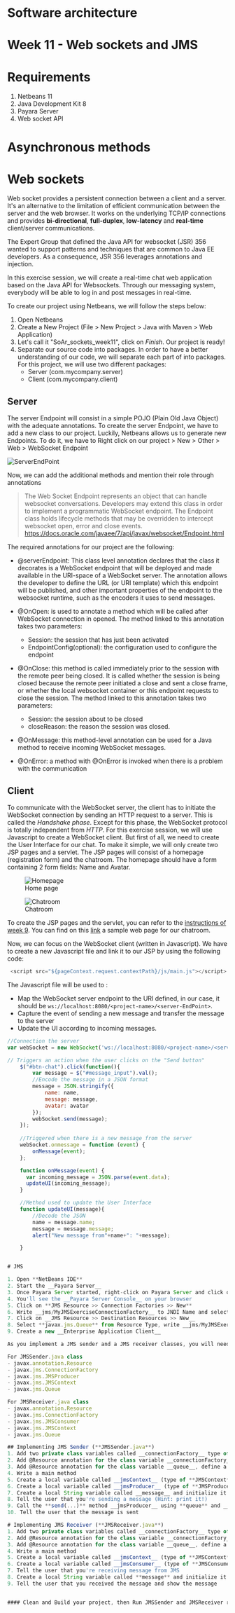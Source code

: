 # Software architecture
# Week 11 - Web sockets and JMS

# Requirements
1. Netbeans 11
2. Java Development Kit 8
3. Payara Server
4. Web socket API


# Asynchronous methods

# Web sockets

Web socket provides a persistent connection between a client and a server. It's an alternative to the limitation of efficient communication between the server and the web browser. It works on the underlying TCP/IP connections and provides **bi-directional**, **full-duplex**, **low-latency** and **real-time** client/server communications.

The Expert Group that defined the Java API for websocket (JSR) 356 wanted to support patterns and techniques that are common to Java EE developers. As a consequence, JSR 356 leverages annotations and injection.

In this exercise session, we will create a real-time chat web application based on the Java API for Websockets.
Through our messaging system, everybody will be able to log in and post messages in real-time.

To create our project using Netbeans, we will follow the steps below:
1. Open Netbeans
2. Create a New Project (File > New Project > Java with Maven > Web Application)
3. Let's call it "SoAr_sockets_week11", click on _Finish_. Our project is ready!
4. Separate our source code into packages. In order to have a better understanding of our code, we will separate each part of into packages. For this project, we will use two different packages:
   - Server (com.mycompany.server)
   - Client (com.mycompany.client)

## Server
The server Endpoint will consist in a simple POJO (Plain Old Java Object) with the adequate annotations. To create the server Endpoint, we have to add a new class to our project. Luckily, Netbeans allows us to generate new Endpoints. To do it, we have to Right click on our project > New > Other > Web > WebSocket Endpoint

<img src="https://github.com/doplab/soar-tp/blob/master/week11/images/endpoint.png?raw=True" alt="ServerEndPoint">

Now, we can add the additional methods and mention their role through annotations

>The Web Socket Endpoint represents an object that can handle websocket conversations. Developers may extend this class in order to implement a programmatic WebSocket endpoint. The Endpoint class holds lifecycle methods that may be overridden to intercept websocket open, error and close events.
> https://docs.oracle.com/javaee/7/api/javax/websocket/Endpoint.html

The required annotations for our project are the following:
- @serverEndpoint: This class level annotation declares that the class it decorates is a WebSocket endpoint that will be deployed and made available in the URI-space of a WebSocket server. The annotation allows the developer to define the URL (or URI template) which this endpoint will be published, and other important properties of the endpoint to the websocket runtime, such as the encoders it uses to send messages.
  
- @OnOpen: is used to annotate a method which will be called after WebSocket connection in opened. The method linked to this annotation takes two parameters: 
  - Session: the session that has just been activated
  - EndpointConfig(optional): the configuration used to configure the endpoint
  
- @OnClose: this method is called immediately prior to the session with the remote peer being closed. It is called whether the session is being closed because the remote peer initiated a close and sent a close frame, or whether the local websocket container or this endpoint requests to close the session. The method linked to this annotation takes two parameters:
  - Session: the session about to be closed
  - closeReason: the reason the session was closed.

- @OnMessage: this method-level annotation can be used for a Java method to receive incoming WebSocket messages. 
  
- @OnError: a method with @OnError is invoked when there is a problem with the communication

## Client

To communicate with the WebSocket server, the client has to initiate the WebSocket connection by sending an HTTP request to a server. This is called the *Handshake phase*. Except for this phase, the WebSocket protocol is totally independent from _HTTP_.
For this exercise session, we will use Javascript to create a WebSocket client. But first of all, we need to create the User Interface for our chat. To make it simple, we will only create two JSP pages and a servlet. The JSP pages will consist of a homepage (registration form) and the chatroom. The homepage should have a form containing 2 form fields: Name and Avatar.

<figure>
<img src="https://github.com/doplab/soar-tp/blob/master/week11/images/homepage.png?raw=True" alt="Homepage">
<figcaption>Home page</figcaption>
</figure>

<figure>
<img src="https://github.com/doplab/soar-tp/blob/master/week11/images/chatroom.png?raw=True" alt="Chatroom">
<figcaption>Chatroom</figcaption>
</figure>

To create the JSP pages and the servlet, you can refer to the [instructions of week 9](https://github.com/doplab/soar-tp/tree/master/week9).
You can find on this [link](https://github.com/doplab/soar-tp/blob/master/week11/SOAR_chat/src/main/webapp/chat.jsp) a sample web page for our chatroom.

Now, we can focus on the WebSocket client (written in Javascript). We have to create a new Javascript file and link it to our JSP by using the following code: 
```javascript
 <script src="${pageContext.request.contextPath}/js/main.js"></script>
```
The Javascript file will be used to :
- Map the WebSocket server endpoint to the URI defined, in our case, it should be `ws://localhost:8080/<project-name>/<server-EndPoint>`.
- Capture the event of sending a new message and transfer the message to the server
- Update the UI according to incoming messages.

```Javascript
//Connection the server
var webSocket = new WebSocket('ws://localhost:8080/<project-name>/<server-EndPoint>');

// Triggers an action when the user clicks on the "Send button"
    $("#btn-chat").click(function(){
        var message = $("#message_input").val();
        //Encode the message in a JSON format
        message = JSON.stringify({
            name: name,
            message: message,
            avatar: avatar
        });
        webSocket.send(message);
    });
    
    //Triggered when there is a new message from the server
    webSocket.onmessage = function (event) {
        onMessage(event);
    };

    function onMessage(event) {
      var incoming_message = JSON.parse(event.data);
      updateUI(incoming_message);
    }

    //Method used to update the User Interface
    function updateUI(message){
        //Decode the JSON
        name = message.name;
        message = message.message;
        alert("New message from"+name+": "+message);

    }


# JMS 

1. Open **NetBeans IDE**    
2. Start the __Payara Server__    
3. Once Payara Server started, right-click on Payara Server and click on **View Domain Admin Console**    
4. You'll see the __Payara Server Console__ on your browser    
5. Click on **JMS Resource >> Connection Factories >> New**    
6. Write __jms/MyJMSExerciseConnectionFactory__ to JNDI Name and select **javax.jms.ConnectionFactory** from Resource Type list. Then, just click on OK    
7. Click on __JMS Resource >> Destination Resources >> New__    
8. Select **javax.jms.Queue** from Resource Type, write __jms/MyJMSExerciseQueue__ to JNDI Name and **myQueue** to Pyhsical Destination Name. Then, just click on OK    
9. Create a new __Enterprise Application Client__    

As you implement a JMS sender and a JMS receiver classes, you will need to import packages. Don't forget to check correct import statements! Here are the import statements you will need:    

For JMSSender.java class    
- javax.annotation.Resource    
- javax.jms.ConnectionFactory    
- javax.jms.JMSProducer    
- javax.jms.JMSContext    
- javax.jms.Queue    

For JMSReceiver.java class    
- javax.annotation.Resource    
- javax.jms.ConnectionFactory    
- javax.jms.JMSConsumer    
- javax.jms.JMSContext    
- javax.jms.Queue    

## Implementing JMS Sender (**JMSSender.java**)    
1. Add two private class variables called __connectionFactory__ type of **ConnectionFactory** and __queue_ type of **Queue**    
2. Add @Resource annotation for the class variable __connectionFactory__, define a mappedName and it's value should be the name of the connection factory (**jms/MyJMSExerciseConnectionFactory**)    
3. Add @Resource annotation for the class variable __queue__, define a mappedName and it's value should be the name of the queue (**jms/MyJMSExerciseQueue**)    
4. Write a main method    
5. Create a local variable called __jmsContext__ (type of **JMSContext**) and initialize it by calling __createContext()__ method of **connectionFactory** instance    
6. Create a local variable called __jmsProducer__ (type of **JMSProducer**) and initialize it by calling __createProducer()__ method of **jmsContext** instance    
7. Create a local String variable called __message__ and initialize it as you wish (i.e. "Hello JMS!")    
8. Tell the user that you're sending a message (Hint: print it!)
9. Call the **send(...)** method __jmsProducer__ using **queue** and __message__
10. Tell the user that the message is sent

# Implementing JMS Receiver (**JMSReceiver.java**)    
1. Add two private class variables called __connectionFactory__ type of **ConnectionFactory** and __queue_ type of **Queue**    
2. Add @Resource annotation for the class variable __connectionFactory__, define a mappedName and it's value should be the name of the connection factory (**jms/MyJMSExerciseConnectionFactory**)    
3. Add @Resource annotation for the class variable __queue__, define a mappedName and it's value should be the name of the queue (**jms/MyJMSExerciseQueue**)    
4. Write a main method    
5. Create a local variable called __jmsContext__ (type of **JMSContext**) and initialize it by calling __createContext()__ method of **connectionFactory** instance    
6. Create a local variable called __jmsConsumer__ (type of **JMSConsumer**) and initialize it by calling __createConsumer__ method of **jmsContext** instance using __queue__    
7. Tell the user that you're receiving message from JMS    
8. Create a local String variable called **message** and initialize it by calling __receiveBody(String.class)__ method of **jmsConsumer** instance    
9. Tell the user that you received the message and show the message    


#### Clean and Build your project, then Run JMSSender and JMSReceiver respectively!    

